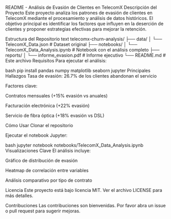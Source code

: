 README - Análisis de Evasión de Clientes en TelecomX
Descripción del Proyecto
Este proyecto analiza los patrones de evasión de clientes en TelecomX mediante el procesamiento y análisis de datos históricos. El objetivo principal es identificar los factores que influyen en la deserción de clientes y proponer estrategias efectivas para mejorar la retención.

Estructura del Repositorio
text
telecomx-churn-analysis/
├── data/
│   └── TelecomX_Data.json          # Dataset original
├── notebooks/
│   └── TelecomX_Data_Analysis.ipynb # Notebook con el análisis completo
├── reports/
│   └── informe_evasion.pdf         # Informe ejecutivo
└── README.md                       # Este archivo
Requisitos
Para ejecutar el análisis:

bash
pip install pandas numpy matplotlib seaborn jupyter
Principales Hallazgos
Tasa de evasión: 26.7% de los clientes abandonan el servicio

Factores clave:

Contratos mensuales (+15% evasión vs anuales)

Facturación electrónica (+22% evasión)

Servicio de fibra óptica (+18% evasión vs DSL)

Cómo Usar
Clonar el repositorio

Ejecutar el notebook Jupyter:

bash
jupyter notebook notebooks/TelecomX_Data_Analysis.ipynb
Visualizaciones Clave
El análisis incluye:

Gráfico de distribución de evasión

Heatmap de correlación entre variables

Análisis comparativo por tipo de contrato

Licencia
Este proyecto está bajo licencia MIT. Ver el archivo LICENSE para más detalles.

Contribuciones
Las contribuciones son bienvenidas. Por favor abra un issue o pull request para sugerir mejoras.

